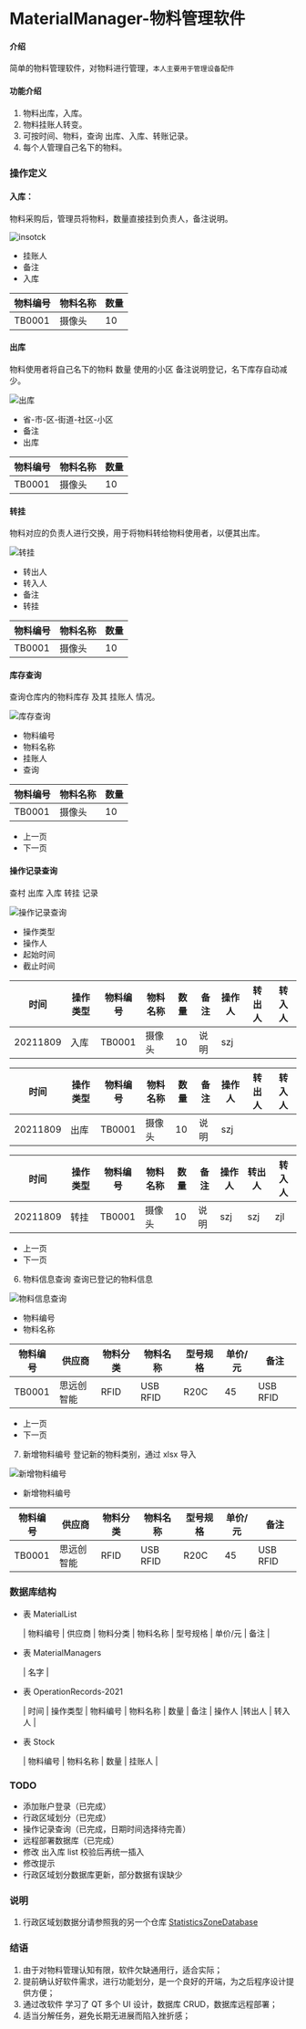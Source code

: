 # MaterialManager-物料管理软件

#### 介绍
简单的物料管理软件，对物料进行管理，`本人主要用于管理设备配件`

#### 功能介绍
1. 物料出库，入库。
2. 物料挂账人转变。
3. 可按时间、物料，查询 出库、入库、转账记录。
4. 每个人管理自己名下的物料。

### 操作定义
#### 入库：
物料采购后，管理员将物料，数量直接挂到负责人，备注说明。

![insotck](./images/insotck.PNG)

- 挂账人
- 备注
- 入库

| 物料编号 | 物料名称 | 数量 |
| ------- | -------- | --- |
|  TB0001 |  摄像头  |  10  |

#### 出库
物料使用者将自己名下的物料 数量 使用的小区 备注说明登记，名下库存自动减少。

![出库](./images/出库.png)

- 省-市-区-街道-社区-小区
- 备注
- 出库

| 物料编号 | 物料名称 | 数量 |
| ------- | -------- | --- |
| TB0001  |  摄像头 | 10 |

#### 转挂
物料对应的负责人进行交换，用于将物料转给物料使用者，以便其出库。

![转挂](./images/转挂.png)

- 转出人
- 转入人
- 备注
- 转挂

| 物料编号 | 物料名称 | 数量 |
| ------- | -------- | --- |
| TB0001  |  摄像头  |  10  |

#### 库存查询
查询仓库内的物料库存 及其 挂账人 情况。

![库存查询](./images/库存查询.png)

- 物料编号
- 物料名称
- 挂账人
- 查询

| 物料编号 | 物料名称 | 数量 |
| ------- | -------- | --- |
|  TB0001 |  摄像头  |  10  |

- 上一页
- 下一页

#### 操作记录查询
查村 出库 入库 转挂 记录

![操作记录查询](./images/操作记录查询.png)

- 操作类型
- 操作人
- 起始时间
- 截止时间

|   时间   | 操作类型 | 物料编号 | 物料名称 | 数量 | 备注 | 操作人 | 转出人 | 转入人 |
| -------- | ------- |-------- | -------- | --  | ---- | ----- | ------ | ------ |
| 20211809 |   入库   | TB0001 |  摄像头  |  10  | 说明 |  szj  |        |        |

|   时间   | 操作类型 | 物料编号 | 物料名称 | 数量 | 备注 | 操作人 | 转出人 | 转入人 |
| -------- | ------- | ------- | -------- | --- | ---- | ----- | ------ | ------ |
| 20211809 |   出库   | TB0001 |  摄像头   | 10  | 说明 |  szj  |        |        |

|   时间   | 操作类型 | 物料编号 | 物料名称 | 数量 | 备注 | 操作人 |转出人 | 转入人 |
| -------- | ------- | ------- | -------- | --- | ---- | ----- | ----- | ------ |
| 20211809 |   转挂   | TB0001 |   摄像头   | 10 | 说明 |  szj   |  szj  |  zjl  |

- 上一页
- 下一页

6. 物料信息查询
查询已登记的物料信息

![物料信息查询](./images/物料信息查询.png)

- 物料编号
- 物料名称

| 物料编号 | 供应商 | 物料分类 | 物料名称 | 型号规格 | 单价/元 |   备注   |
| ------- | ------ |-------- | ------- | -------- | ------ | -------- |
| TB0001 | 思远创智能 | RFID | USB RFID |   R20C   |   45   | USB RFID |

- 上一页
- 下一页

7. 新增物料编号
登记新的物料类别，通过 xlsx 导入

![新增物料编号](./images/新增物料.png)

- 新增物料编号

| 物料编号 | 供应商 | 物料分类 | 物料名称 | 型号规格 | 单价/元 |   备注   |
| ------- | ------ |-------- | ------- | -------- | ------ | -------- |
| TB0001 | 思远创智能 | RFID | USB RFID |   R20C   |   45   | USB RFID |

### 数据库结构
- 表 MaterialList

  | 物料编号 | 供应商 | 物料分类 | 物料名称 | 型号规格 | 单价/元 | 备注 |

- 表 MaterialManagers

  | 名字 |

- 表 OperationRecords-2021

  | 时间 | 操作类型 | 物料编号 | 物料名称 | 数量 | 备注 | 操作人 |转出人 | 转入人 |

- 表 Stock
  
  | 物料编号 | 物料名称 | 数量 | 挂账人 |

### TODO
- 添加账户登录（已完成）
- 行政区域划分（已完成）
- 操作记录查询（已完成，日期时间选择待完善）
- 远程部署数据库（已完成）
- 修改 出入库 list 校验后再统一插入
- 修改提示
- 行政区域划分数据库更新，部分数据有误缺少

### 说明
1. 行政区域划数据分请参照我的另一个仓库 [StatisticsZoneDatabase](https://gitee.com/One2INF/StatisticsZoneDatabase)

### 结语
1. 由于对物料管理认知有限，软件欠缺通用行，适合实际；
2. 提前确认好软件需求，进行功能划分，是一个良好的开端，为之后程序设计提供方便；
3. 通过改软件 学习了 QT 多个 UI 设计，数据库 CRUD，数据库远程部署；
4. 适当分解任务，避免长期无进展而陷入挫折感；
